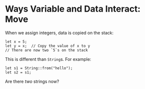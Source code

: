 # Ways Variable and Data Interact: Move

When we assign integers, data is copied on the stack:

```rust,ignore
let x = 5;
let y = x;  // Copy the value of x to y
// There are now two `5`s on the stack
```

This is different than `String`s. For example:

```rust,ignore
let s1 = String::from("hello");
let s2 = s1;
```

Are there _two_ strings now?

